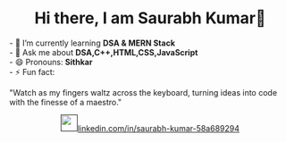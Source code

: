 

<!--
### Hi there 👋
**Saurabh-Sithkar/Saurabh-Sithkar** is a ✨ _special_ ✨ repository because its `README.md` (this file) appears on your GitHub profile.

Here are some ideas to get you started:

- 🔭 I’m currently working on ...
- 🌱 I’m currently learning ...
- 👯 I’m looking to collaborate on ...
- 🤔 I’m looking for help with ...
- 💬 Ask me about ...
- 📫 How to reach me: ...
- 😄 Pronouns: ...
- ⚡ Fun fact: ...
-->

<h1 align="center"> Hi there, I am Saurabh Kumar👋</h1>
- 🌱 I’m currently learning <strong>DSA & MERN Stack</strong><br>
- 💬 Ask me about <strong>DSA,C++,HTML,CSS,JavaScript</strong><br>
<!-- - 📫 How to reach me: <a " target="_blank"> Saurabh Kumar </a><br> -->
- 😄 Pronouns: <strong>Sithkar</strong><br>
- ⚡ Fun fact:<p>"Watch as my fingers waltz across the keyboard, turning ideas into code with the finesse of a maestro."</p>

<p align="center">
<!-- <img src="https://github-readme-stats.vercel.app/api?username=Saurabh-Sithkar&show_icons=true" alt="Sithkar">
 -->




<p align="center">
  <a href="" target="_blank"><img src="https://cdn.jsdelivr.net/npm/simple-icons@3.0.1/icons/linkedin.svg" height="30" width="30" color="blue">linkedin.com/in/saurabh-kumar-58a689294</a>

